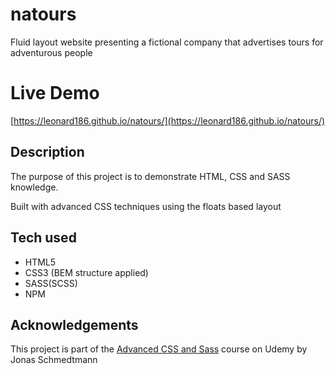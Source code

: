 # natours

Fluid layout website presenting a fictional company that advertises tours for adventurous people

# Live Demo

[https://leonard186.github.io/natours/](https://leonard186.github.io/natours/)


## Description

The purpose of this project is to demonstrate HTML, CSS and SASS knowledge.

Built with advanced CSS techniques using the floats based layout

## Tech used

* HTML5
* CSS3 (BEM structure applied)
* SASS(SCSS)
* NPM

## Acknowledgements

This project is part of the [Advanced CSS and Sass](https://www.udemy.com/advanced-css-and-sass/) course on Udemy by Jonas Schmedtmann
